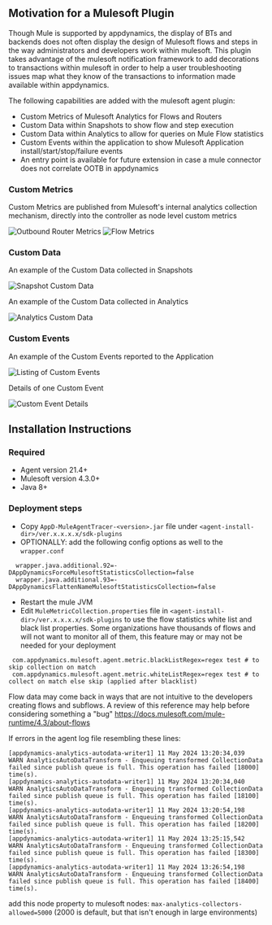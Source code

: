 ## Motivation for a Mulesoft Plugin

Though Mule is supported by appdynamics, the display of BTs and backends does not often display the design of Mulesoft flows and steps in the way administrators and developers work within mulesoft. This plugin takes advantage of the mulesoft notification framework to add decorations to transactions within mulesoft in order to help a user troubleshooting issues map what they know of the transactions to information made available within appdynamics.

The following capabilities are added with the mulesoft agent plugin:
- Custom Metrics of Mulesoft Analytics for Flows and Routers
- Custom Data within Snapshots to show flow and step execution
- Custom Data within Analytics to allow for queries on Mule Flow statistics
- Custom Events within the application to show Mulesoft Application install/start/stop/failure events
- An entry point is available for future extension in case a mule connector does not correlate OOTB in appdynamics

### Custom Metrics

Custom Metrics are published from Mulesoft's internal analytics collection mechanism, directly into the controller as node level custom metrics

![Outbound Router Metrics](doc_images/custom_metrics_1.png)
![Flow Metrics](doc_images/custom_metrics_2.png)

### Custom Data

An example of the Custom Data collected in Snapshots

![Snapshot Custom Data](doc_images/custom_data_snapshot.png)

An example of the Custom Data collected in Analytics

![Analytics Custom Data](doc_images/custom_data_analytics.png)

### Custom Events

An example of the Custom Events reported to the Application

![Listing of Custom Events](doc_images/custom_events_list.png)

Details of one Custom Event

![Custom Event Details](doc_images/custom_event.png)

## Installation Instructions

### Required
- Agent version 21.4+
- Mulesoft version 4.3.0+
- Java 8+


### Deployment steps
- Copy `AppD-MuleAgentTracer-<version>.jar` file under `<agent-install-dir>/ver.x.x.x.x/sdk-plugins`
- OPTIONALLY: add the following config options as well to the `wrapper.conf`
```properties
  wrapper.java.additional.92=-DAppDynamicsForceMulesoftStatisticsCollection=false
  wrapper.java.additional.93=-DAppDynamicsFlattenNameMulesoftStatisticsCollection=false
```
- Restart the mule JVM
- Edit `MuleMetricCollection.properties` file in `<agent-install-dir>/ver.x.x.x.x/sdk-plugins`
  to use the flow statistics white list and black list properties. Some organizations have thousands of flows
  and will not want to monitor all of them, this feature may or may not be needed for your deployment
 ```properties
  com.appdynamics.mulesoft.agent.metric.blackListRegex=regex test # to skip collection on match
  com.appdynamics.mulesoft.agent.metric.whiteListRegex=regex test # to collect on match else skip (applied after blacklist)
```

Flow data may come back in ways that are not intuitive to the developers creating flows and subflows. A review of this reference
may help before considering something a "bug" https://docs.mulesoft.com/mule-runtime/4.3/about-flows

If errors in the agent log file resembling these lines:
```
[appdynamics-analytics-autodata-writer1] 11 May 2024 13:20:34,039  WARN AnalyticsAutoDataTransform - Enqueuing transformed CollectionData failed since publish queue is full. This operation has failed [18000] time(s).
[appdynamics-analytics-autodata-writer1] 11 May 2024 13:20:34,040  WARN AnalyticsAutoDataTransform - Enqueuing transformed CollectionData failed since publish queue is full. This operation has failed [18100] time(s).
[appdynamics-analytics-autodata-writer1] 11 May 2024 13:20:54,198  WARN AnalyticsAutoDataTransform - Enqueuing transformed CollectionData failed since publish queue is full. This operation has failed [18200] time(s).
[appdynamics-analytics-autodata-writer1] 11 May 2024 13:25:15,542  WARN AnalyticsAutoDataTransform - Enqueuing transformed CollectionData failed since publish queue is full. This operation has failed [18300] time(s).
[appdynamics-analytics-autodata-writer1] 11 May 2024 13:26:54,198  WARN AnalyticsAutoDataTransform - Enqueuing transformed CollectionData failed since publish queue is full. This operation has failed [18400] time(s).
```
add this node property to mulesoft nodes: `max-analytics-collectors-allowed=5000` (2000 is default, but that isn't enough in large environments)
